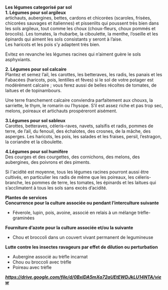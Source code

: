 **Les légumes categorisé par sol**  
**1. Légumes pour sol argileux**   
artichauts, aubergines, bettes, cardons et chicorées (scaroles, frisées, chicorées sauvages et italiennes) et pissenlits qui poussent très bien dans les sols argileux, tout comme les choux (choux-fleurs, choux pommés et brocolis). Les tomates, la rhubarbe, la ciboulette, la menthe, l’oseille et les épinards qui aiment les sols consistants y seront à l’aise.  
Les haricots et les pois s’y adaptent très bien.

Evitez en revanche les légumes racines qui n’aiment guère le sols asphyxiants.


**2. Légumes pour sol calcaire**   
Plantez et semez l’ail, les carottes, les betteraves, les radis, les panais et les Fabacées (haricots, pois, lentilles et fèves) si le sol de votre potager est modérément calcaire ; vous ferez aussi de belles récoltes de tomates, de laitues et de topinambours.

Une terre franchement calcaire conviendra parfaitement aux chouxs, la sarriette, le thym, le romarin ou l’hysope. S’il est assez riche et pas trop sec, melons, poireaux et artichauts prospéreront aisément.   

**3.Légumes pour sol sableux**  
Carottes, betteraves, céleris-raves, navets, salsifis et radis, pommes de terre, de l’ail, du fenouil, des échalotes, des crosnes, de la mâche, des asperges. Les haricots, les pois, les salades et les fraises, persil, l’estragon, la coriandre et la ciboulette.

**4.Légumes pour sol humifère**   
Des courges et des courgettes, des cornichons, des melons, des aubergines, des poivrons et des piments.

Si l'acidité est moyenne, tous les légumes racines pourront aussi être cultivés, en particulier les radis de même que les poireaux, les céleris-branche, les pommes de terre, les tomates, les épinards et les laitues qui s’acclimatent à tous les sols sans excès d’acidité.


**Plantes de services**  
**Concurrence	pour la	culture	associée	 ou	 pendant l’interculture	suivante**
* Féverole,	lupin,	pois,	avoine,	associé	en	relais	à	un	mélange	trèfle-graminées	    

**Fourniture	d’azote	pour	la	culture	associée	et/ou la suivante**
* Chou	et	broccoli dans	un	couvert	vivant	permanent	de legumineuse

**Lutte	contre	les	insectes	ravageurs	par	effet	de	dilution	ou	perturbation**
* Aubergine	associé	au	trèfle	incarnat  
* Chou	ou	broccoli	avec	trèfle	  
* Poireau	avec	trèfle


***https://drive.google.com/file/d/0BxlDA5mXa72aUEtEWDJkLU14NTA/view***
